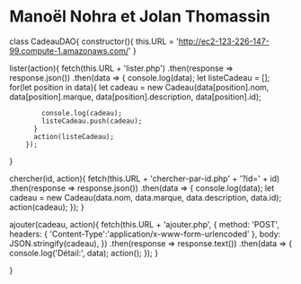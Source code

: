 # Manoël Nohra et Jolan Thomassin

class CadeauDAO{
  constructor(){
    this.URL = 'http://ec2-123-226-147-99.compute-1.amazonaws.com/'
  }

  lister(action){
    fetch(this.URL + 'lister.php')
      .then(response => response.json())
      .then(data =>
        {
          console.log(data);
          let listeCadeau = [];
          for(let position in data){
            let cadeau = new Cadeau(data[position].nom,
                                    data[position].marque,
                                    data[position].description,
                                    data[position].id);

            console.log(cadeau);
            listeCadeau.push(cadeau);
          }
          action(listeCadeau);
        });
  }

  chercher(id, action){
    fetch(this.URL + 'chercher-par-id.php' + '?id=' + id)
      .then(response => response.json())
      .then(data =>
        {
          console.log(data);
          let cadeau = new Cadeau(data.nom,
                                  data.marque,
                                  data.description,
                                  data.id);
          action(cadeau);
        });
  }

  ajouter(cadeau, action){
    fetch(this.URL + 'ajouter.php',
      {
        method: 'POST',
        headers: {
          'Content-Type':'application/x-www-form-urlencoded'
        },
        body: JSON.stringify(cadeau),
      })
      .then(response => response.text())
      .then(data =>
        {
          console.log('Détail:', data);
          action();
        });
  }

}
